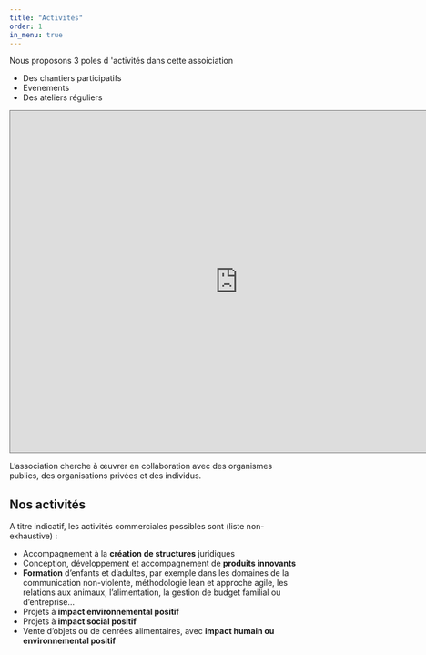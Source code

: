 ```yaml
---
title: "Activités"
order: 1
in_menu: true
---
```

Nous proposons 3 poles d 'activités dans cette assoiciation

- Des chantiers participatifs
- Evenements
- Des ateliers réguliers

<iframe src="https://calendar.google.com/calendar/embed?height=600&wkst=2&ctz=Europe%2FParis&bgcolor=%23ffffff&title=Nos%20%C3%A9v%C3%A9nements&src=bGVzaWRlZXNvODNAZ21haWwuY29t&src=NjJmZjQyYzc3MzU1YjUzN2E4MTRhYmZmODI5Y2M1NGMyMjNiNWM4MzJmZjg5NjQzNzkwZDRiMGU0OGI3MzhjN0Bncm91cC5jYWxlbmRhci5nb29nbGUuY29t&src=N2MxM2EzYWUwODgyMWVjMDhjMDE5ZGNmYTA0NDBjOTU1YmM3ODU5MzQ1MzlmZDU5MTVkM2E3M2EzNmIzNTdlOUBncm91cC5jYWxlbmRhci5nb29nbGUuY29t&color=%23039BE5&color=%23E4C441&color=%23D50000" style="border:solid 1px #777" width="800" height="600" frameborder="0" scrolling="no"></iframe>




L’association cherche à œuvrer en collaboration avec des organismes publics, des organisations privées et des individus.

## Nos activités

A titre indicatif, les activités commerciales possibles sont (liste non-exhaustive) :

- Accompagnement à la **création de structures** juridiques
- Conception, développement et accompagnement de **produits innovants**
- **Formation** d’enfants et d’adultes, par exemple dans les domaines de la communication non-violente, méthodologie lean et approche agile, les relations aux animaux, l’alimentation, la gestion de budget familial ou d’entreprise…
- Projets à **impact environnemental positif**
- Projets à **impact social positif**
- Vente d’objets ou de denrées alimentaires, avec **impact humain ou environnemental positif** 